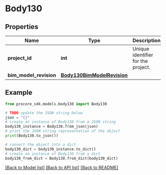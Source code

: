 # Body130


## Properties

Name | Type | Description | Notes
------------ | ------------- | ------------- | -------------
**project_id** | **int** | Unique identifier for the project. | 
**bim_model_revision** | [**Body130BimModelRevision**](Body130BimModelRevision.md) |  | 

## Example

```python
from procore_sdk.models.body130 import Body130

# TODO update the JSON string below
json = "{}"
# create an instance of Body130 from a JSON string
body130_instance = Body130.from_json(json)
# print the JSON string representation of the object
print(Body130.to_json())

# convert the object into a dict
body130_dict = body130_instance.to_dict()
# create an instance of Body130 from a dict
body130_from_dict = Body130.from_dict(body130_dict)
```
[[Back to Model list]](../README.md#documentation-for-models) [[Back to API list]](../README.md#documentation-for-api-endpoints) [[Back to README]](../README.md)


